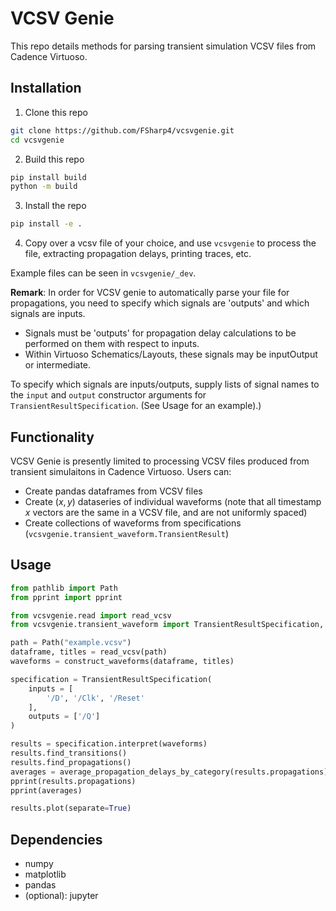 # VCSV Genie

This repo details methods for parsing transient simulation VCSV files from Cadence Virtuoso.

## Installation

1. Clone this repo
```bash
git clone https://github.com/FSharp4/vcsvgenie.git
cd vcsvgenie
```

2. Build this repo
```bash
pip install build
python -m build
```

3. Install the repo
```bash
pip install -e .
```

4. Copy over a vcsv file of your choice, and use `vcsvgenie` to process the file, extracting propagation delays, printing traces, etc.

Example files can be seen in `vcsvgenie/_dev`.

**Remark**: In order for VCSV genie to automatically parse your file for propagations, you need to specify which signals are 'outputs' and which signals are inputs. 
- Signals must be 'outputs' for propagation delay calculations to be performed on them with respect to inputs.
- Within Virtuoso Schematics/Layouts, these signals may be inputOutput or intermediate.

To specify which signals are inputs/outputs, supply lists of signal names to the `input` and `output` constructor arguments for `TransientResultSpecification`. (See Usage for an example).)

## Functionality

VCSV Genie is presently limited to processing VCSV files produced from transient simulaitons in Cadence Virtuoso. Users can:
- Create pandas dataframes from VCSV files
- Create $(x, y)$ dataseries of individual waveforms (note that all timestamp $x$ vectors are the same in a VCSV file, and are not uniformly spaced)
- Create collections of waveforms from specifications (`vcsvgenie.transient_waveform.TransientResult`) 

## Usage

```python
from pathlib import Path
from pprint import pprint

from vcsvgenie.read import read_vcsv
from vcsvgenie.transient_waveform import TransientResultSpecification, average_propagation_delays_by_category, construct_waveforms

path = Path("example.vcsv")
dataframe, titles = read_vcsv(path)
waveforms = construct_waveforms(dataframe, titles)

specification = TransientResultSpecification(
    inputs = [
        '/D', '/Clk', '/Reset'
    ],
    outputs = ['/Q']
)

results = specification.interpret(waveforms)
results.find_transitions()
results.find_propagations()
averages = average_propagation_delays_by_category(results.propagations)
pprint(results.propagations)
pprint(averages)

results.plot(separate=True)
```

## Dependencies

- numpy
- matplotlib
- pandas
- (optional): jupyter